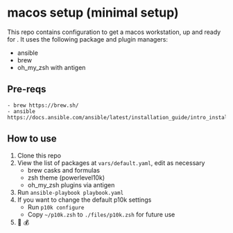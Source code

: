 # macos setup (minimal setup)

This repo contains configuration to get a macos workstation, up and ready for . It uses the following package and plugin managers:
- ansible
- brew
- oh_my_zsh with antigen

## Pre-reqs
```bash'
- brew https://brew.sh/
- ansible https://docs.ansible.com/ansible/latest/installation_guide/intro_installation.html
```

## How to use
1. Clone this repo
2. View the list of packages at `vars/default.yaml`, edit as necessary
    - brew casks and formulas
    - zsh theme (powerlevel10k)
    - oh_my_zsh plugins via antigen
3. Run `ansible-playbook playbook.yaml`
4. If you want to change the default p10k settings
    - Run `p10k configure`
    - Copy `~/p10k.zsh` to `./files/p10k.zsh` for future use 
5. 💎 💰